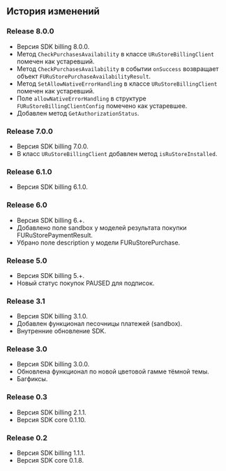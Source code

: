 ## История изменений

### Release 8.0.0
- Версия SDK billing 8.0.0.
- Метод `CheckPurchasesAvailability` в классе `URuStoreBillingClient` помечен как устаревший.
- Метод `CheckPurchasesAvailability` в событии `onSuccess` возвращает объект `FURuStorePurchaseAvailabilityResult`.
- Метод `SetAllowNativeErrorHandling` в классе `URuStoreBillingClient` помечен как устаревший.
- Поле `allowNativeErrorHandling` в структуре `FURuStoreBillingClientConfig` помечено как устаревшее.
- Добавлен метод `GetAuthorizationStatus`.

### Release 7.0.0
- Версия SDK billing 7.0.0.
- В класс `URuStoreBillingClient` добавлен метод `isRuStoreInstalled`.

### Release 6.1.0
- Версия SDK billing 6.1.0.

### Release 6.0
- Версия SDK billing 6.+.
- Добавлено поле sandbox у моделей результата покупки FURuStorePaymentResult.
- Убрано поле description у модели FURuStorePurchase.

### Release 5.0
- Версия SDK billing 5.+.
- Новый статус покупок PAUSED для подписок.

### Release 3.1
- Версия SDK billing 3.1.0.
- Добавлен функционал песочницы платежей (sandbox).
- Внутренние обновление SDK.

### Release 3.0
- Версия SDK billing 3.0.0.
- Обновлена функционал по новой цветовой гамме тёмной темы.
- Багфиксы.

### Release 0.3
- Версия SDK billing 2.1.1.
- Версия SDK core 0.1.10.

### Release 0.2
- Версия SDK billing 1.1.1.
- Версия SDK core 0.1.8.
